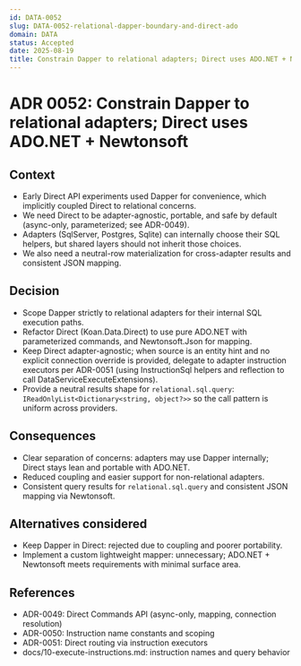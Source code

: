 ```yaml
---
id: DATA-0052
slug: DATA-0052-relational-dapper-boundary-and-direct-ado
domain: DATA
status: Accepted
date: 2025-08-19
title: Constrain Dapper to relational adapters; Direct uses ADO.NET + Newtonsoft
---
```

 
# ADR 0052: Constrain Dapper to relational adapters; Direct uses ADO.NET + Newtonsoft

## Context

- Early Direct API experiments used Dapper for convenience, which implicitly coupled Direct to relational concerns.
- We need Direct to be adapter-agnostic, portable, and safe by default (async-only, parameterized; see ADR-0049).
- Adapters (SqlServer, Postgres, Sqlite) can internally choose their SQL helpers, but shared layers should not inherit those choices.
- We also need a neutral-row materialization for cross-adapter results and consistent JSON mapping.

## Decision

- Scope Dapper strictly to relational adapters for their internal SQL execution paths.
- Refactor Direct (Koan.Data.Direct) to use pure ADO.NET with parameterized commands, and Newtonsoft.Json for mapping.
- Keep Direct adapter-agnostic; when source is an entity hint and no explicit connection override is provided, delegate to adapter instruction executors per ADR-0051 (using InstructionSql helpers and reflection to call DataServiceExecuteExtensions).
- Provide a neutral results shape for `relational.sql.query`: `IReadOnlyList<Dictionary<string, object?>>` so the call pattern is uniform across providers.

## Consequences

- Clear separation of concerns: adapters may use Dapper internally; Direct stays lean and portable with ADO.NET.
- Reduced coupling and easier support for non-relational adapters.
- Consistent query results for `relational.sql.query` and consistent JSON mapping via Newtonsoft.

## Alternatives considered

- Keep Dapper in Direct: rejected due to coupling and poorer portability.
- Implement a custom lightweight mapper: unnecessary; ADO.NET + Newtonsoft meets requirements with minimal surface area.

## References

- ADR-0049: Direct Commands API (async-only, mapping, connection resolution)
- ADR-0050: Instruction name constants and scoping
- ADR-0051: Direct routing via instruction executors
- docs/10-execute-instructions.md: instruction names and query behavior
